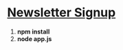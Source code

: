 # [Newsletter Signup](https://aqueous-oasis-87988.herokuapp.com/)

1. **npm install**
2. **node app.js**
